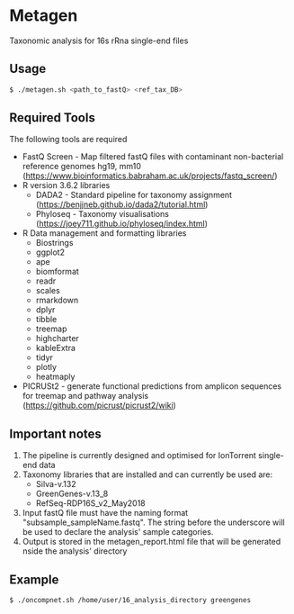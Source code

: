 # Metagen

Taxonomic analysis for 16s rRna single-end files

## Usage

```sh
$ ./metagen.sh <path_to_fastQ> <ref_tax_DB>
```

## Required Tools

The following tools are required

* FastQ Screen - Map filtered fastQ files with contaminant non-bacterial reference genomes hg19, mm10 (https://www.bioinformatics.babraham.ac.uk/projects/fastq_screen/)
* R version 3.6.2 libraries
    * DADA2 - Standard pipeline for taxonomy assignment (https://benjjneb.github.io/dada2/tutorial.html)
    * Phyloseq - Taxonomy visualisations (https://joey711.github.io/phyloseq/index.html)
* R Data management and formatting libraries
    * Biostrings
    * ggplot2
    * ape
    * biomformat
    * readr
    * scales
    * rmarkdown
    * dplyr
    * tibble
    * treemap
    * highcharter
    * kableExtra
    * tidyr
    * plotly
    * heatmaply
* PICRUSt2 - generate functional predictions from amplicon sequences for treemap and pathway analysis (https://github.com/picrust/picrust2/wiki)

## Important notes
1. The pipeline is currently designed and optimised for IonTorrent single-end data
2. Taxonomy libraries that are installed and can currently be used are:
    - Silva-v.132
    - GreenGenes-v.13_8
    - RefSeq-RDP16S_v2_May2018
3. Input fastQ file must have the naming format "subsample_sampleName.fastq". The string before the underscore will be used to declare the analysis' sample categories.
4. Output is stored in the metagen_report.html file that will be generated nside the analysis' directory


## Example
```sh
$ ./oncompnet.sh /home/user/16_analysis_directory greengenes
```
